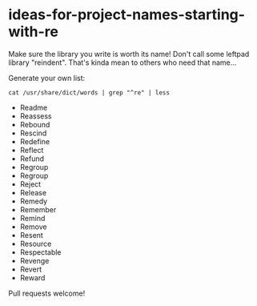 # ideas-for-project-names-starting-with-re

Make sure the library you write is worth its name! Don't call some leftpad library "reindent". That's kinda mean to others who need that name...

Generate your own list:

```
cat /usr/share/dict/words | grep "^re" | less
```

- Readme
- Reassess
- Rebound
- Rescind
- Redefine
- Reflect
- Refund
- Regroup
- Regroup
- Reject
- Release
- Remedy
- Remember
- Remind
- Remove
- Resent
- Resource
- Respectable
- Revenge
- Revert
- Reward

Pull requests welcome!

